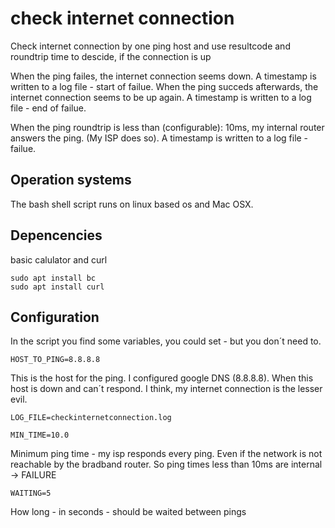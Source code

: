 # check internet connection
Check internet connection by one ping host and use resultcode and roundtrip time to descide, if the connection is up

When the ping failes, the internet connection seems down. 
A timestamp is written to a log file - start of failue.
When the ping succeds afterwards, the internet connection seems to be up again.
A timestamp is written to a log file - end of failue.

When the ping roundtrip is less than (configurable): 10ms, my internal router answers the ping. 
(My ISP does so).
A timestamp is written to a log file - failue.

## Operation systems
The bash shell script runs on linux based os and Mac OSX.

## Depencencies
basic calulator and curl

```
sudo apt install bc
sudo apt install curl
```

## Configuration
In the script you find some variables, you could set - but you don´t need to.

```
HOST_TO_PING=8.8.8.8
```
This is the host for the ping. I configured google DNS (8.8.8.8). When this host is down and can´t respond. 
I think, my internet connection is the lesser evil. 

```
LOG_FILE=checkinternetconnection.log
```

```
MIN_TIME=10.0
```
Minimum ping time - my isp responds every ping. Even if the network is not
reachable by the bradband router. So ping times less than 10ms are internal -> FAILURE


```
WAITING=5
```
How long - in seconds - should be waited between pings
